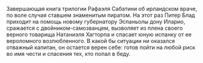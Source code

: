 <!--2025-09-01 16:14:05--><!--pdate:1936-->
Завершающая книга трилогии Рафаэля Сабатини об ирландском враче, по воле случая ставшем знаменитым пиратом.
На этот раз Питер Блад приходит на помощь новому губернатору Эспаньолы дону Иларио, сражается с двойником-самозванцем, вызволяет из плена своего верного товарища Натаниэля Хагторпа и спасает юную испанку от ее вероломного возлюбленного.
В какой бы ситуации ни оказался отважный капитан, он остается верен себе: готов пойти на любой риск во имя чести и спасения тех, кто попал в беду.